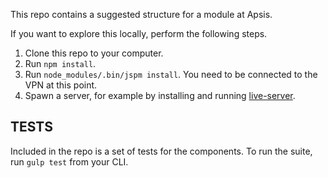 This repo contains a suggested structure for a module at Apsis.

If you want to explore this locally, perform the following steps.

1. Clone this repo to your computer.
2. Run `npm install`.
3. Run `node_modules/.bin/jspm install`. You need to be connected to the VPN at this point.
4. Spawn a server, for example by installing and running [live-server](https://github.com/tapio/live-server).

## TESTS
Included in the repo is a set of tests for the components. To run the suite, run
`gulp test` from your CLI.

